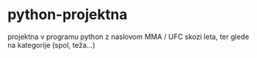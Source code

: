 # python-projektna
projektna v programu python z naslovom MMA / UFC skozi leta, ter glede na kategorije (spol, teža...)
